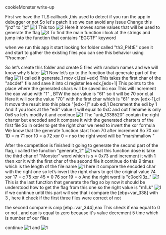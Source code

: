 
cookieMonster write-up

First we have the TLS callback  ,this used to detect if you run the app in debugger or not
 So let's patch it so we can avoid any issue
 Change this "jnz" to "jz"
![1](https://raw.githubusercontent.com/devodevo1/EGCERT-Reverse/master/cookieMonster/1.png)
This too
![2](https://raw.githubusercontent.com/devodevo1/EGCERT-Reverse/master/cookieMonster/2.png)
Here it moves some values that will be used to generate the flag
![3](https://raw.githubusercontent.com/devodevo1/EGCERT-Reverse/master/cookieMonster/3.png)
To find the main function i look at the strings and jump into the function that contains "EGCTF" keyword

when we run this app it start looking for folder called "th3_Pl4tE" open it and start to gather the existing files you can see this behavior using "Procmon"

So let’s create this folder and create 5 files with random names and we will know why 5 later
![1](https://raw.githubusercontent.com/devodevo1/EGCERT-Reverse/master/cookieMonster/4.png)
Now let’s go to the function that generate part of the flag
![1](https://raw.githubusercontent.com/devodevo1/EGCERT-Reverse/master/cookieMonster/5.png)
i called it generate_1
mov cl,[esi+edx]
This takes the first char of the "abcdef" file and save it into cl register
lea edx,[edx+1]
This points to the place where the generated chars will be saved
inc eax
This will increment the eax value with "1" , BTW the eax value is "6f" so it will be 70
xor cl,al
Here it will xor the value "70" with the first char which is "61"
mov [edx-1],cl
It move the result into this place "[edx-1]"
sub edi,1
Decrement the edi by 1 
And if you look at the "edi" value it will equal to 0xC and out filename is only 0x6 so let’s modify it and continue
![1](https://raw.githubusercontent.com/devodevo1/EGCERT-Reverse/master/cookieMonster/6.png)
The "unk_1338520" contain the right charter but encoded and it compare it with the generated charters of the first file
So in order to get the right char we need to invert the xor formula
We know that the generate function start from 70 after increment
So
70 xor 1D = m
71 xor 10 = a
72 xor 0 = r
so the right word will be "marshmallow "

After the competition is finished it going to generate the second part of the flag, i called the function "generate_2"
![1](https://raw.githubusercontent.com/devodevo1/EGCERT-Reverse/master/cookieMonster/7.png)
what this function dose is take the third char of "Monster" word which is s = 0x73 and increment it with 1 then xor it with the first char of the second file it continue do this 9 times which is the length of the file name
![1](https://raw.githubusercontent.com/devodevo1/EGCERT-Reverse/master/cookieMonster/8.png)
here it compare the encoded char with the right one so let’s invert the right chars to get the original value
74 xor 17 = c
75 xor 45 = 0
76 xor 19 = o
And the right word is "c0ocKi3z_"
![1](https://raw.githubusercontent.com/devodevo1/EGCERT-Reverse/master/cookieMonster/9.png)
This is the last function that generate the flag so by now it should be understood how to get the flag from this one
so the right value is "m1Lk"
![1](https://raw.githubusercontent.com/devodevo1/EGCERT-Reverse/master/cookieMonster/10.png)
if we continue until this part will see that i compare the [ebp+var_338] with 3  , here it check if the first three files were correct of not

the second compare is
cmp [ebp+var_344],eax
This check if eax equal to 0 or not , and eax is equal to zero because it's value decrement 5 time which is number of our files 

continue
![1](https://raw.githubusercontent.com/devodevo1/EGCERT-Reverse/master/cookieMonster/11.png)
and
![1](https://raw.githubusercontent.com/devodevo1/EGCERT-Reverse/master/cookieMonster/12.png)
